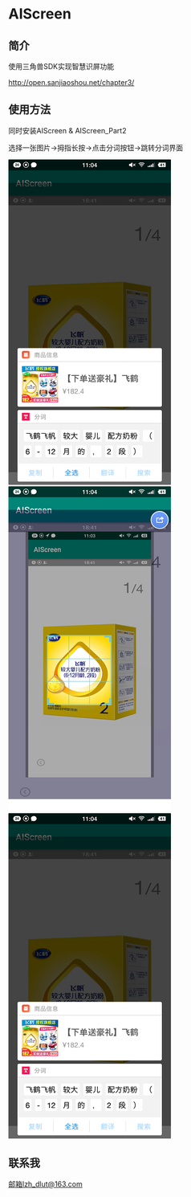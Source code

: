 # AIScreen
## 简介
使用三角兽SDK实现智慧识屏功能

http://open.sanjiaoshou.net/chapter3/
## 使用方法
同时安装AIScreen & AIScreen_Part2

选择一张图片->拇指长按->点击分词按钮->跳转分词界面


![image](https://github.com/MissMidou/AIScreen/blob/master/image/13.png)  ![image](https://github.com/MissMidou/AIScreen/blob/master/image/12.png)  ![image](https://github.com/MissMidou/AIScreen/blob/master/image/13.png)

## 联系我
邮箱lzh_dlut@163.com
